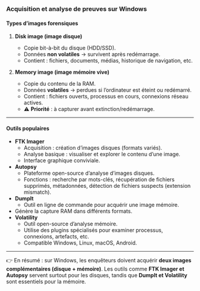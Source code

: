 ### **Acquisition et analyse de preuves sur Windows**
#### **Types d’images forensiques**
1. **Disk image (image disque)**
    - Copie bit-à-bit du disque (HDD/SSD).
    - Données **non volatiles** → survivent après redémarrage.
    - Contient : fichiers, documents, médias, historique de navigation, etc.

2. **Memory image (image mémoire vive)**
    - Copie du contenu de la RAM.
    - Données **volatiles** → perdues si l’ordinateur est éteint ou redémarré.
    - Contient : fichiers ouverts, processus en cours, connexions réseau actives.
    - ⚠️ **Priorité** : à capturer avant extinction/redémarrage.

---

#### **Outils populaires**

- **FTK Imager**
    - Acquisition : création d’images disques (formats variés).
    - Analyse basique : visualiser et explorer le contenu d’une image.
    - Interface graphique conviviale.
- **Autopsy**
    - Plateforme open-source d’analyse d’images disques.
    - Fonctions : recherche par mots-clés, récupération de fichiers supprimés, métadonnées, détection de fichiers suspects (extension mismatch).
- **DumpIt**
    - Outil en ligne de commande pour acquérir une image mémoire.
- Génère la capture RAM dans différents formats.
- **Volatility**
    - Outil open-source d’analyse mémoire.
    - Utilise des plugins spécialisés pour examiner processus, connexions, artefacts, etc.
    - Compatible Windows, Linux, macOS, Android.

---

👉 En résumé : sur Windows, les enquêteurs doivent acquérir **deux images complémentaires (disque + mémoire)**. Les outils comme **FTK Imager et Autopsy** servent surtout pour les disques, tandis que **DumpIt et Volatility** sont essentiels pour la mémoire.